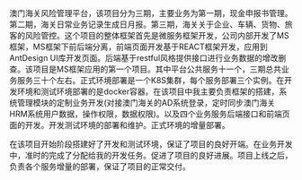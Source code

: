 澳门海关风险管理平台，该项目分为三期，主要业务为第一期，现金申报书管理。第二期，海关日常业务记录生成日月报。第三期，海关关于企业、车辆、货物、旅客的风险管控。这个项目的整体框架首先是微服务框架开发，公司内部开发了MS框架，MS框架下前后端分离，前端页面开发基于REACT框架开发，应用到AntDesign UI库开发页面。后端基于restful风格提供接口进行业务数据的增改删查。该项目是MS框架应用的第一个项目。其中平台公共服务十一个，三期总共业务服务三十个左右。正式环境部署是一个K8S集群，每个服务部署三个实例。在开发环境和测试环境部署的是docker容器。在该项目中我主要负责框架的搭建，系统管理模块的定制业务开发(对接澳门海关的AD系统登录，定时同步澳门海关HRM系统用户数据，操作权限，数据权限)。以及四个业务服务后端接口和前端页面的开发。开发测试环境的部署和维护。正式环境的增量部署。

在该项目开始阶段搭建好了开发和测试环境，保证了项目的良好开端。在业务开发中，准时的完成了分配给我的开发任务。促进了项目的良好进展。项目上线之后，负责各个服务增量的部署，保证了项目的正常交付。
